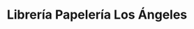 ---
title: "Librería Papelería Los Ángeles"
url: /tarancon/libreria-papeleria-los-angeles/
shop: libros
---